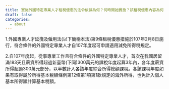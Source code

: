 ```yaml
---
title: 實施外國特定專業人才租稅優惠的法令依據為何？何時開始實施？該租稅優惠內容為何？
draft: false
categories:
  - about
---
```

1.外國專業人才延攬及僱用法(以下簡稱本法)第9條租稅優惠措施於107年2月8日施行，符合條件的外國特定專業人才自107年度起可申請適用減免所得稅規定。

2.自107年度起，從事專業工作且符合條件的外國特定專業人才，首次在我國居留滿183天且薪資所得超過新臺幣(下同)300萬元的課稅年度起算3年內，各年度薪資所得超過300萬元部分，以半數計入各該年度綜合所得總額課稅。各該課稅年度如果有取得屬於所得基本稅額條例第12條第1項第1款規定的海外所得，也免計入個人基本所得額計算基本稅額。